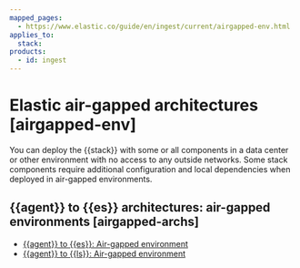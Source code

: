 ```yaml
---
mapped_pages:
  - https://www.elastic.co/guide/en/ingest/current/airgapped-env.html
applies_to:
  stack:
products:
  - id: ingest
---
```


# Elastic air-gapped architectures [airgapped-env]

You can deploy the {{stack}} with some or all components in a data center or other environment with no access to any outside networks. Some stack components require additional configuration and local dependencies when deployed in air-gapped environments.


## {{agent}} to {{es}} architectures: air-gapped environments [airgapped-archs] 

* [{{agent}} to {{es}}: Air-gapped environment](agent-es-airgapped.md)
* [{{agent}} to {{ls}}: Air-gapped environment](agent-ls-airgapped.md)




